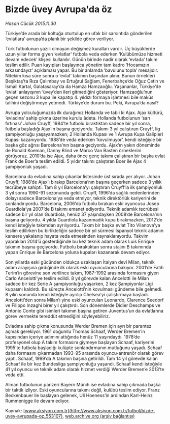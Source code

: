 # Bizde üvey Avrupa'da öz

*Hasan Cücük 2015.11.30*

<div class="pNewsDetailMainContent ctx_content" itemprop="articleBody">
 <p>
  Türkiye’de arada bir koltuğa oturtulup en ufak bir sarsıntıda gönderilen ‘evlatlara’ avrupa’da planlı bir şekilde görev veriliyor.
 </p>
 <p>
  Türk futbolunun yazılı olmayan değişmez kuralları vardır. Üç büyüklerde uzun yıllar forma giyen ‘evlatlar’ futbola veda ederken ‘Kulübümüze hizmeti devam edecek’ klişesi kullanılır. Günün birinde nadir olarak ‘evlada’ takım teslim edilir. Puan kayıpları başlayınca yönetim tam kadro ‘Hocamızın arkasındayız’ açıklaması yapar. Bu bir anlamda ‘bavulunu topla’ mesajıdır. Nitekim kısa süre sonra o ‘evlat’ takımın başından alınır. Bunun örnekleri Beşiktaş’ta Rıza Çalımbay ve Ertuğrul Sağlam, Fenerbahçe’de Oğuz Çetin ve İsmail Kartal, Galatasaray’da da Hamza Hamzaoğlu. Yaşananlar, Türkiye’de ‘evlat’ anlayışının ‘üvey’den ileri gitmediğini gösteriyor. Hamzaoğlu’nun geçen sezonu 3 kupa ile kapatıp 4. yıldızı formaya işletmesi bile makûs talihini değiştirmeye yetmedi. Türkiye’de durum bu. Peki, Avrupa’da nasıl?
 </p>
 <p>
  Avrupa yolculuğumuzda ilk durağımız Hollanda ve tabii ki Ajax. Ajax kültürü, ‘evladına’ sahip çıkma üzerine kurulu âdeta. Hollanda futbolunun ‘sarı fırtınası’ Johan Cruyff, 1984’te futbolu bıraktıktan sadece bir yıl sonra, futbola başladığı Ajax’ın başına geçiyordu. Takımı 3 yıl çalıştıran Cruyff, lig şampiyonluğu yaşayamazken; 2 Hollanda Kupası ve 1 Avrupa Kupa Galipleri Kupası kazanıyordu. 1988’de veda ederken ‘kovulmuyor’, kendi isteğiyle bir başka göz ağrısı Barcelona’nın başına geçiyordu. Ajax’ın yakın döneminde de Ronald Koeman, Danny Blind ve Marco Van Basten örneklerini görüyoruz. 2010’da ise Ajax, daha önce genç takımı çalıştıran bir başka evlat Frank de Boer’a teslim edildi. 5 yıldır takımı çalıştıran Boer ile Ajax 4 şampiyonluk yaşadı.
 </p>
 <p>
  Barcelona da evladına sahip çıkanlar listesinde üst sırada yer alıyor. Johan Cruyff, 1988’de Ajax’ı bırakıp Barcelona’nın başına geçerken sadece 3 yıllık tecrübeye sahipti. Tam 8 yıl Barcelona’yı çalıştıran Cruyff’la ilk şampiyonluk 3 yıl sonra 1990-91 sezonunda geldi. Cruyff, 1996’da sağlık nedenlerinden dolayı sadece Barcelona’ya veda etmiyor, teknik direktörlük kariyerini de sonlandırıyordu. Barcelona, 2006’da futbolu bırakan eski oyuncusu Josep Guardiola’ya 2007’de B takımı emanet ediyordu. Teknik adamlık tecrübesi sadece bir yıl olan Guardiola, henüz 37 yaşındayken 2008’de Barcelona’nın başına geliyordu. 4 yılda Guardiola kazanmadık kupa bırakmazken, 2012’de kendi isteğiyle takımdan ayrılıyordu. Takım bir başka evlat Tito Vilanova’ya teslim edilirken bu birlikteliğin sadece bir yıl sürmesi İspanyol teknik adamın kansere yakalanıp hayata veda etmesinden kaynaklanıyordu. Takvim yaprakları 2014’ü gösterdiğinde bu kez teknik adam olarak Luis Enrique takımın başına geçiyordu. Futbolu bıraktıktan sonra stajını B takımında yapan Enrique ile Barcelona yoluna kupaları kazanarak devam ediyor.
 </p>
 <p>
  Son yıllarda eski gücünden oldukça uzaklaşan İtalyan devi Milan, teknik adam arayışına girdiğinde ilk olarak eski oyuncularına bakıyor. 2001’de Fatih Terim’in görevine son verilince takım, 1987-1992 arasında formasını giyen Carlo Ancelotti’ye teslim edildi. 8 yıl görevde kalan Ancelotti ile Milan sadece bir kez Serie A şampiyonluğu yaşarken, 2 kez Şampiyonlar Ligi kupasını kaldırdı. Bu süreçte Ancelotti’nin kovulması gündeme bile gelmedi. 8 yılın sonunda kendi isteğiyle ayrılıp Chelsea’yi çalıştırmaya başladı. Ancelotti’den sonra Milan’ı yine eski oyuncuları Leonardo, Clarence Seedorf ve Filippo Inzaghi birer yıl çalıştırdı. Son dönemlerde Didier Deschamps ve Antonio Conte gibi isimleri takımın başına getiren Juventus’un da evlatlarına görev vermekte tereddüt etmediğini söyleyebiliriz.
 </p>
 <p>
  Evladına sahip çıkma konusunda Werder Bremen için ayrı bir parantez açmak gerekiyor. 1961 doğumlu Thomas Schaaf, Werder Bremen’in kapısından içeriye adımını attığında henüz 11 yaşındaydı. 1978’de profesyonel olup A takım formasını giymeye başlayan Schaaf, kariyerini 1995’te futbola başladığı kulüpte sonlandırmanın mutluğunu yaşadı. Schaaf daha formasını çıkarmadan 1993-95 arasında oyuncu-antrenör olarak görev yaptı. Schaaf, 1999’da A takımın başına getirildi. Tam 14 yıl görevde kalan Schaaf ile bir kez Bundesliga şampiyonluğu yaşandı. Schaaf kendi isteğiyle 41 yıl oyuncu ve teknik adam olarak hizmet verdiği Werder Bremen’e 2013’te veda etti.
 </p>
 <p>
  Alman futbolunun panzeri Bayern Münih ise evladına sahip çıkmada başka bir taktik izliyor. Eski oyuncularına takımı değil, kulübü teslim ediyor. Franz Beckenbauer ile başlayan gelenek, Uli Hoeness’in ardından Karl-Heinz Rummenigge ile devam ediyor.
 </p>
</div>


Kaynak: [www.aksiyon.com.tr](http://www.aksiyon.com.tr/futbol/bizde-uvey-avrupada-oz_553107), [web.archive.org (arşiv bağlantısı)](http://web.archive.org/web/20160129181651/http://www.aksiyon.com.tr/futbol/bizde-uvey-avrupada-oz_553107)

